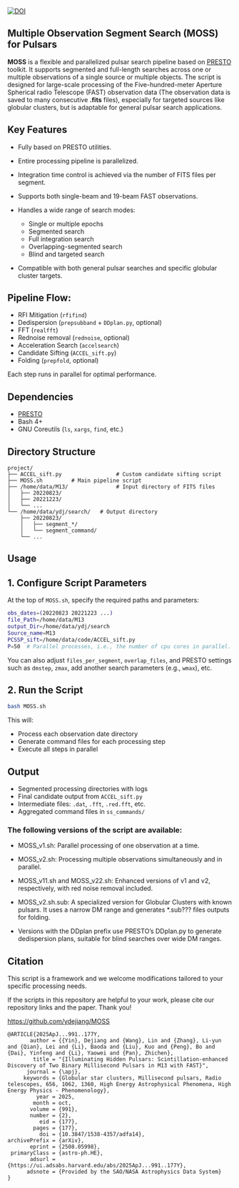 [![DOI](https://zenodo.org/badge/965935150.svg)](https://doi.org/10.5281/zenodo.16784278)
## Multiple Observation Segment Search (MOSS) for Pulsars

**MOSS** is a flexible and parallelized pulsar search pipeline based on [PRESTO](https://www.cv.nrao.edu/~sransom/presto/) toolkit. It supports segmented and full-length searches across one or multiple observations of a single source or multiple objects. The script is designed for large-scale processing of the Five-hundred-meter Aperture Spherical radio Telescope (FAST) observation data (The observation data is saved to many consecutive **.fits** files), especially for targeted sources like globular clusters, but is adaptable for general pulsar search applications.

## Key Features

* Fully based on PRESTO utilities.
* Entire processing pipeline is parallelized.
* Integration time control is achieved via the number of FITS files per segment.
* Supports both single-beam and 19-beam FAST observations.
* Handles a wide range of search modes:

  * Single or multiple epochs
  * Segmented search
  * Full integration search
  * Overlapping-segmented search
  * Blind and targeted search

* Compatible with both general pulsar searches and specific globular cluster targets.

## Pipeline Flow:

* RFI Mitigation (`rfifind`)
* Dedispersion (`prepsubband` + `DDplan.py`, optional)
* FFT (`realfft`)
* Rednoise removal (`rednoise`, optional)
* Acceleration Search (`accelsearch`)
* Candidate Sifting (`ACCEL_sift.py`)
* Folding (`prepfold`, optional)

Each step runs in parallel for optimal performance.

## Dependencies
* [PRESTO](https://www.cv.nrao.edu/~sransom/presto/)
* Bash 4+
* GNU Coreutils (`ls`, `xargs`, `find`, etc.)

## Directory Structure

```
project/
├── ACCEL_sift.py                 # Custom candidate sifting script
├── MOSS.sh         # Main pipeline script
├── /home/data/M13/               # Input directory of FITS files
│   ├── 20220823/
│   ├── 20221223/
│   └── ...
└── /home/data/ydj/search/   # Output directory
    ├── 20220823/
    │   ├── segment_*/
    │   └── segment_command/
    └── ...
```

## Usage

## 1. Configure Script Parameters

At the top of `MOSS.sh`, specify the required paths and parameters:

```bash
obs_dates=(20220823 20221223 ...)
file_Path=/home/data/M13
output_Dir=/home/data/ydj/search
Source_name=M13
PCSSP_sift=/home/data/code/ACCEL_sift.py
P=50  # Parallel processes, i.e., the number of cpu cores in parallel.
```

You can also adjust `files_per_segment`, `overlap_files`, and PRESTO settings such as `dmstep`, `zmax`, add another search parameters (e.g., `wmax`), etc.

## 2. Run the Script

```bash
bash MOSS.sh
```

This will:

* Process each observation date directory
* Generate command files for each processing step
* Execute all steps in parallel

## Output

* Segmented processing directories with logs
* Final candidate output from `ACCEL_sift.py`
* Intermediate files: `.dat`, `.fft`, `.red.fft`, etc.
* Aggregated command files in `ss_commands/`

### The following versions of the script are available:

* MOSS_v1.sh: Parallel processing of one observation at a time.

* MOSS_v2.sh: Processing multiple observations simultaneously and in parallel.

* MOSS_v11.sh and MOSS_v22.sh: Enhanced versions of v1 and v2, respectively, with red noise removal included.

* MOSS_v2.sh.sub: A specialized version for Globular Clusters with known pulsars. It uses a narrow DM range and generates *.sub??? files outputs for folding.

* Versions with the DDplan prefix use PRESTO’s DDplan.py to generate dedispersion plans, suitable for blind searches over wide DM ranges.

## Citation

This script is a framework and we welcome modifications tailored to your specific processing needs.

If the scripts in this repository are helpful to your work, please cite our repository links and the paper. Thank you!

https://github.com/ydejiang/MOSS
```
@ARTICLE{2025ApJ...991..177Y,
       author = {{Yin}, Dejiang and {Wang}, Lin and {Zhang}, Li-yun and {Qian}, Lei and {Li}, Baoda and {Liu}, Kuo and {Peng}, Bo and {Dai}, Yinfeng and {Li}, Yaowei and {Pan}, Zhichen},
        title = "{Illuminating Hidden Pulsars: Scintillation-enhanced Discovery of Two Binary Millisecond Pulsars in M13 with FAST}",
      journal = {\apj},
     keywords = {Globular star clusters, Millisecond pulsars, Radio telescopes, 656, 1062, 1360, High Energy Astrophysical Phenomena, High Energy Physics - Phenomenology},
         year = 2025,
        month = oct,
       volume = {991},
       number = {2},
          eid = {177},
        pages = {177},
          doi = {10.3847/1538-4357/adfa14},
archivePrefix = {arXiv},
       eprint = {2508.05998},
 primaryClass = {astro-ph.HE},
       adsurl = {https://ui.adsabs.harvard.edu/abs/2025ApJ...991..177Y},
      adsnote = {Provided by the SAO/NASA Astrophysics Data System}
}
```
